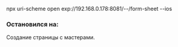 npx uri-scheme open exp://192.168.0.178:8081/--/form-sheet --ios

### Остановился на:

Создание страницы с мастерами.